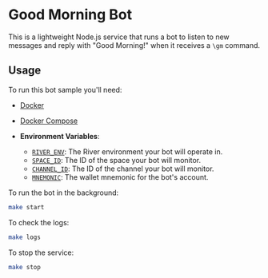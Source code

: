 # Good Morning Bot

This is a lightweight Node.js service that runs a bot to listen to new messages and reply with "Good Morning!" when it receives a `\gm` command.


## Usage

To run this bot sample you'll need:

- [Docker](https://www.docker.com/)
- [Docker Compose](https://docs.docker.com/compose/install/)
- **Environment Variables**:

   - [`RIVER_ENV`](src/environment.ts): The River environment your bot will operate in.
   - [`SPACE_ID`](src/environment.ts): The ID of the space your bot will monitor.
   - [`CHANNEL_ID`](src/environment.ts): The ID of the channel your bot will monitor.
   - [`MNEMONIC`](src/environment.ts): The wallet mnemonic for the bot's account.


To run the bot in the background:

```bash
make start
```

To check the logs:

```bash
make logs
```

To stop the service:

```bash
make stop
```
